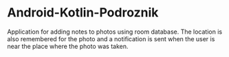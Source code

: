 # Android-Kotlin-Podroznik
Application for adding notes to photos using room database. The location is also remembered for the photo and a notification is sent when the user is near the place where the photo was taken.
